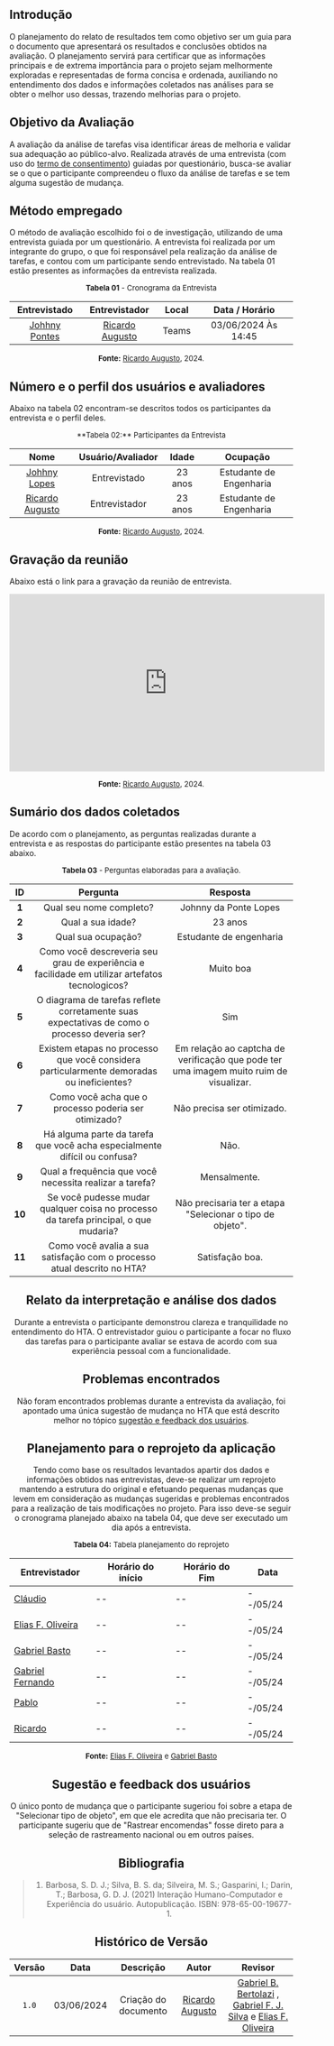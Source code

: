 ## Introdução

O planejamento do relato de resultados tem como objetivo ser um guia para o documento que apresentará os resultados e conclusões obtidos na avaliação. O planejamento servirá para certificar que as informações principais e de extrema importância para o projeto sejam melhormente exploradas e representadas de forma concisa e ordenada, auxiliando no entendimento dos dados e informações coletados nas análises para se obter o melhor uso dessas, trazendo melhorias para o projeto.

## Objetivo da Avaliação

A avaliação da análise de tarefas visa identificar áreas de melhoria e validar sua adequação ao público-alvo. Realizada através de uma entrevista (com uso do [termo de consentimento](../../../../assets/Termo_de_consentimento(new).pdf)) guiadas por questionário, busca-se avaliar se o que o participante compreendeu o fluxo da análise de tarefas e se tem alguma sugestão de mudança.

## Método empregado

O método de avaliação escolhido foi o de investigação, utilizando de uma entrevista guiada por um questionário. A entrevista foi realizada por um integrante do grupo, o que foi responsável pela realização da análise de tarefas, e contou com um participante sendo entrevistado. Na tabela 01 estão presentes as informações da entrevista realizada.

<center>

<font size="2"><p style="text-align: center">**Tabela 01** - Cronograma da Entrevista</p></font>

| Entrevistado | Entrevistador | Local | Data / Horário |
|:--:|:--:|:--:|:--:|
| [Johhny Pontes](https://www.github.com/JohnnyLopess) | [Ricardo Augusto][RicardoGH] | Teams | 03/06/2024 Às 14:45 |

<font size="2"><p style="text-align: center">**Fonte:** [Ricardo Augusto][RicardoGH], 2024.</p></font>

</center>

## Número e o perfil dos usuários e avaliadores

Abaixo na tabela 02 encontram-se descritos todos os participantes da entrevista e o perfil deles.

<center>
<font size="2"><p style="text-align: center">**Tabela 02:** Participantes da Entrevista</p></font>

| Nome | Usuário/Avaliador | Idade | Ocupação |
|:--:|:--:|:--:|:--:|
| [Johhny Lopes](https://www.github.com/JohnnyLopess) | Entrevistado | 23 anos | Estudante de Engenharia |
| [Ricardo Augusto][RicardoGH] | Entrevistador | 23 anos | Estudante de Engenharia |

<font size="2"><p style="text-align: center">**Fonte:** [Ricardo Augusto][RicardoGH], 2024.  </p></font>
</center>

## Gravação da reunião

Abaixo está o link para a gravação da reunião de entrevista.

<center>

<iframe width="560" height="315" src="https://www.youtube.com/embed/jKdxTFcT-4Y?si=k2huosSxnaAerVIg" title="YouTube video player" frameborder="0" allow="accelerometer; autoplay; clipboard-write; encrypted-media; gyroscope; picture-in-picture; web-share" referrerpolicy="strict-origin-when-cross-origin" allowfullscreen></iframe>

<font size="2"><p style="text-align: center">**Fonte:** [Ricardo Augusto][RicardoGH], 2024.</p></font>

</center>

## Sumário dos dados coletados

De acordo com o planejamento, as perguntas realizadas durante a entrevista e as respostas do participante estão presentes na tabela 03 abaixo.

<font size="2"><p style="text-align: center">**Tabela 03** - Perguntas elaboradas para a avaliação.</p></font>

<center>

| ID | Pergunta | Resposta |
|:---:|:---:|:----:|
| **1** | Qual seu nome completo? | Johnny da Ponte Lopes|
| **2** | Qual a sua idade? | 23 anos  |  
| **3** | Qual sua ocupação?	  | Estudante de engenharia |  
| **4** | Como você descreveria seu grau de experiência e facilidade em utilizar artefatos tecnologicos? | Muito boa |
| **5** | O diagrama de tarefas reflete corretamente suas expectativas de como o processo deveria ser? | Sim |
| **6** | Existem etapas no processo que você considera particularmente demoradas ou ineficientes? | Em relação ao captcha de verificação que pode ter uma imagem muito ruim de visualizar. |  
| **7** | Como você acha que o processo poderia ser otimizado? | Não precisa ser otimizado. |
| **8** | Há alguma parte da tarefa que você acha especialmente difícil ou confusa? | Não. |
| **9** | Qual a frequência que você necessita realizar a tarefa?  | Mensalmente. |
| **10** | Se você pudesse mudar qualquer coisa no processo da tarefa principal, o que mudaria? | Não precisaria ter a etapa "Selecionar o tipo de objeto". |
| **11** | Como você avalia a sua satisfação com o processo atual descrito no HTA? | Satisfação boa. |


## Relato da interpretação e análise dos dados

Durante a entrevista o participante demonstrou clareza e tranquilidade no entendimento do HTA. O entrevistador guiou o participante a focar no fluxo das tarefas para o participante avaliar se estava de acordo com sua experiência pessoal com a funcionalidade.

## Problemas encontrados

Não foram encontrados problemas durante a entrevista da avaliação, foi apontado uma única sugestão de mudança no HTA que está descrito melhor no tópico [sugestão e feedback dos usuários](#sugestão-e-feedback-dos-usuários).

## Planejamento para o reprojeto da aplicação

Tendo como base os resultados levantados apartir dos dados e informações obtidos nas entrevistas, deve-se realizar um reprojeto mantendo a estrutura do original e efetuando pequenas mudanças que levem em consideração as mudanças sugeridas e problemas encontrados para a realização de tais modificações no projeto. Para isso deve-se seguir o cronograma planejado abaixo na tabela 04, que deve ser executado um dia após a entrevista.

<center>

<font size="2"><p style="text-align: center">**Tabela 04:** Tabela planejamento do reprojeto</p></font>

| **Entrevistador** |**Horário do início**|**Horário do Fim**|**Data**|
|--|--|--|--|
|[Cláudio][ClaudioGH]|--|--|--/05/24|
|[Elias F. Oliveira][EliasGH]|--|--|--/05/24|
|[Gabriel Basto][GabrielbGH]|--|--|--/05/24|
|[Gabriel Fernando][GabrielfGH]|--|--|--/05/24|
|[Pablo][PabloGH]|--|--|--/05/24|
|[Ricardo][RicardoGH]|--|--|--/05/24|

<font size="2"><p style="text-align: center">**Fonte:** [Elias F. Oliveira][EliasGH] e [Gabriel Basto][GabrielbGH] </p></font>
</center>


## Sugestão e feedback dos usuários

O único ponto de mudança que o participante sugeriou foi sobre a etapa de "Selecionar tipo de objeto", em que ele acredita que não precisaria ter. O participante sugeriu que de "Rastrear encomendas" fosse direto para a seleção de rastreamento nacional ou em outros países.


## Bibliografia

> 1. Barbosa, S. D. J.; Silva, B. S. da; Silveira, M. S.; Gasparini, I.; Darin, T.; Barbosa, G. D. J. (2021) Interação Humano-Computador e Experiência do usuário. Autopublicação. ISBN: 978-65-00-19677-1. 

## Histórico de Versão

| Versão | Data | Descrição | Autor | Revisor
|:-:|:-:|:-:|:-:|:-:|
|`1.0`| 03/06/2024 | Criação do documento|  [Ricardo Augusto][RicardoGH] | [Gabriel B. Bertolazi][GabrielbGH] , [Gabriel F. J. Silva][GabrielfGH] e [Elias F. Oliveira][EliasGH]|

[GabrielfGH]: https://github.com/MMcLovin
[GabrielbGH]: https://github.com/https://github.com/Bertolazi
[ClaudioGH]: https://github.com/claudiohsc
[EliasGH]: https://www.github.com/EliasOliver21
[PabloGH]: https://github.com/pabloheika
[RicardoGH]: https://www.github.com/avmricardo
